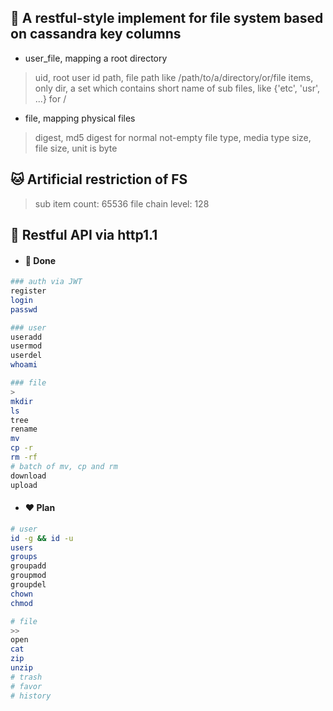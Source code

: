 ## 🤣 A restful-style implement for file system based on cassandra key columns
- user_file, mapping a root directory
> uid, root user id
> path, file path like /path/to/a/directory/or/file
> items, only dir, a set which contains short name of sub files, like {'etc', 'usr', ...} for /

- file, mapping physical files
> digest, md5 digest for normal not-empty file
> type, media type
> size, file size, unit is byte
>
## 🐱 Artificial restriction of FS
> sub item count:   65536
> file chain level: 128

## 🍔 Restful API via http1.1

- #### 🖤️ Done

```sh
### auth via JWT
register
login
passwd

### user
useradd
usermod
userdel
whoami

### file
>
mkdir
ls
tree
rename
mv
cp -r
rm -rf
# batch of mv, cp and rm
download
upload
```

- #### ❤️ Plan

```sh
# user
id -g && id -u
users
groups
groupadd
groupmod
groupdel
chown
chmod

# file
>>
open
cat
zip
unzip
# trash
# favor
# history
```

